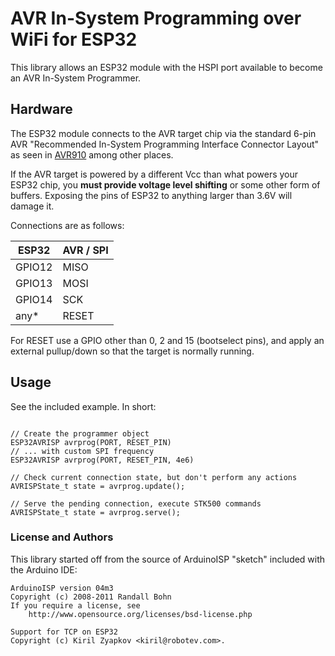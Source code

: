 # AVR In-System Programming over WiFi for ESP32

This library allows an ESP32 module with the HSPI port available to become
an AVR In-System Programmer.

## Hardware

The ESP32 module connects to the AVR target chip via the standard 6-pin
AVR "Recommended In-System Programming Interface Connector Layout" as seen
in [AVR910](http://www.atmel.com/images/doc0943.pdf) among other places.

If the AVR target is powered by a different Vcc than what powers your ESP32
chip, you **must provide voltage level shifting** or some other form of buffers.
Exposing the pins of ESP32 to anything larger than 3.6V will damage it.

Connections are as follows:

ESP32 | AVR / SPI  
--------|------------
GPIO12  | MISO
GPIO13  | MOSI
GPIO14  | SCK
any*    | RESET

For RESET use a GPIO other than 0, 2 and 15 (bootselect pins), and apply an
external pullup/down so that the target is normally running.

## Usage

See the included example. In short:

```arduino

// Create the programmer object
ESP32AVRISP avrprog(PORT, RESET_PIN)
// ... with custom SPI frequency
ESP32AVRISP avrprog(PORT, RESET_PIN, 4e6)

// Check current connection state, but don't perform any actions
AVRISPState_t state = avrprog.update();

// Serve the pending connection, execute STK500 commands
AVRISPState_t state = avrprog.serve();
```

### License and Authors

This library started off from the source of ArduinoISP "sketch" included with
the Arduino IDE:

    ArduinoISP version 04m3
    Copyright (c) 2008-2011 Randall Bohn
    If you require a license, see
        http://www.opensource.org/licenses/bsd-license.php

    Support for TCP on ESP32
    Copyright (c) Kiril Zyapkov <kiril@robotev.com>.
